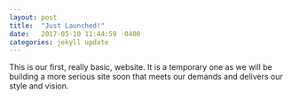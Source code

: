```yaml
---
layout: post
title:  "Just Launched!"
date:   2017-05-10 11:44:59 -0400
categories: jekyll update
---
```

This is our first, really basic, website. It is a temporary one as we will be building a more serious site soon that meets our demands and delivers our style and vision.
